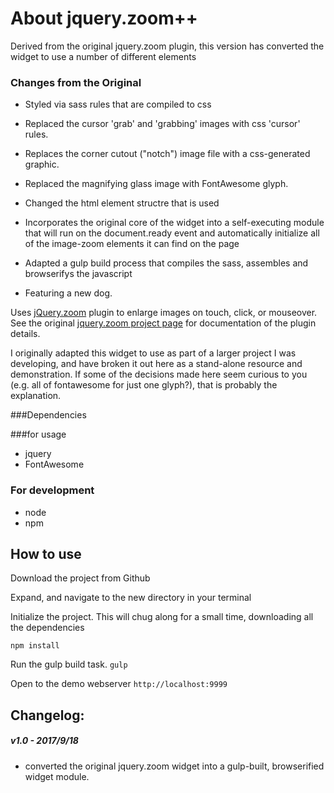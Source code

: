 # About jquery.zoom++

Derived from the original jquery.zoom plugin, this version has converted the widget to use a number of different elements


### Changes from the Original



* Styled via sass rules that are compiled to css

* Replaced the cursor 'grab' and 'grabbing' images with css 'cursor' rules.

* Replaces the corner cutout ("notch") image file with a css-generated graphic.

* Replaced the magnifying glass image with FontAwesome glyph.

* Changed the html element structre that is used

* Incorporates the original core of the widget into a self-executing module that will run on the document.ready event and 
automatically initialize all of the image-zoom elements it can find on the page 

* Adapted a gulp build process that compiles the sass, assembles and browserifys the javascript

* Featuring a new dog.

Uses 
[jQuery.zoom](https://github.com/jackmoore/zoom) plugin to enlarge images on touch, click, or mouseover. 
See the original [jquery.zoom project page](http://jacklmoore.com/zoom/) for documentation of the plugin details.




I originally adapted this widget to use as part of a larger project I was developing, and have broken it out here as a stand-alone resource and demonstration.
If some of the decisions made here seem curious to you (e.g. all of fontawesome for just one glyph?), that is probably the explanation.





###Dependencies

###for usage
* jquery
* FontAwesome

### For development
* node
* npm




## How to use

Download the project from Github

Expand, and navigate to the new directory in your terminal

Initialize the project. This will chug along for a small time, downloading all the dependencies

`npm install`

Run the gulp build task.
`gulp`

Open to the demo webserver
`http://localhost:9999`







## Changelog:

##### v1.0 - 2017/9/18
* converted the original jquery.zoom widget into a gulp-built, browserified widget module.
